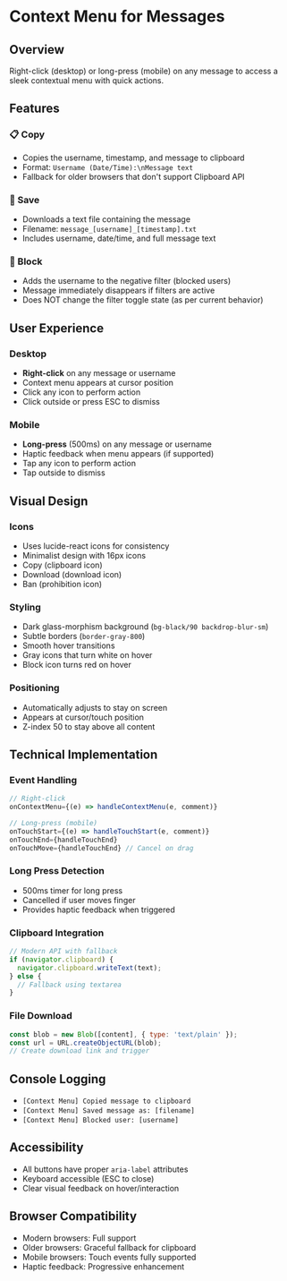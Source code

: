 # Context Menu for Messages

## Overview
Right-click (desktop) or long-press (mobile) on any message to access a sleek contextual menu with quick actions.

## Features

### 📋 Copy
- Copies the username, timestamp, and message to clipboard
- Format: `Username (Date/Time):\nMessage text`
- Fallback for older browsers that don't support Clipboard API

### 💾 Save
- Downloads a text file containing the message
- Filename: `message_[username]_[timestamp].txt`
- Includes username, date/time, and full message text

### 🚫 Block
- Adds the username to the negative filter (blocked users)
- Message immediately disappears if filters are active
- Does NOT change the filter toggle state (as per current behavior)

## User Experience

### Desktop
- **Right-click** on any message or username
- Context menu appears at cursor position
- Click any icon to perform action
- Click outside or press ESC to dismiss

### Mobile
- **Long-press** (500ms) on any message or username
- Haptic feedback when menu appears (if supported)
- Tap any icon to perform action
- Tap outside to dismiss

## Visual Design

### Icons
- Uses lucide-react icons for consistency
- Minimalist design with 16px icons
- Copy (clipboard icon)
- Download (download icon)  
- Ban (prohibition icon)

### Styling
- Dark glass-morphism background (`bg-black/90 backdrop-blur-sm`)
- Subtle borders (`border-gray-800`)
- Smooth hover transitions
- Gray icons that turn white on hover
- Block icon turns red on hover

### Positioning
- Automatically adjusts to stay on screen
- Appears at cursor/touch position
- Z-index 50 to stay above all content

## Technical Implementation

### Event Handling
```javascript
// Right-click
onContextMenu={(e) => handleContextMenu(e, comment)}

// Long-press (mobile)
onTouchStart={(e) => handleTouchStart(e, comment)}
onTouchEnd={handleTouchEnd}
onTouchMove={handleTouchEnd} // Cancel on drag
```

### Long Press Detection
- 500ms timer for long press
- Cancelled if user moves finger
- Provides haptic feedback when triggered

### Clipboard Integration
```javascript
// Modern API with fallback
if (navigator.clipboard) {
  navigator.clipboard.writeText(text);
} else {
  // Fallback using textarea
}
```

### File Download
```javascript
const blob = new Blob([content], { type: 'text/plain' });
const url = URL.createObjectURL(blob);
// Create download link and trigger
```

## Console Logging
- `[Context Menu] Copied message to clipboard`
- `[Context Menu] Saved message as: [filename]`
- `[Context Menu] Blocked user: [username]`

## Accessibility
- All buttons have proper `aria-label` attributes
- Keyboard accessible (ESC to close)
- Clear visual feedback on hover/interaction

## Browser Compatibility
- Modern browsers: Full support
- Older browsers: Graceful fallback for clipboard
- Mobile browsers: Touch events fully supported
- Haptic feedback: Progressive enhancement
